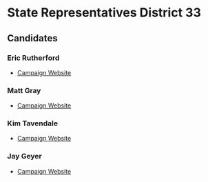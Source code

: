 # State Representatives District 33

## Candidates

### Eric Rutherford
* [Campaign Website][1]

### Matt Gray 
* [Campaign Website][2]

### Kim Tavendale 
* [Campaign Website][3]

### Jay Geyer 
* [Campaign Website][4]

[1]: https://www.ericforcolorado.com/
[2]: http://www.matthewgray.us/
[3]: http://www.kimforcolorado.com/about.html
[4]: https://www.jaygeyerforcolorado.com/
